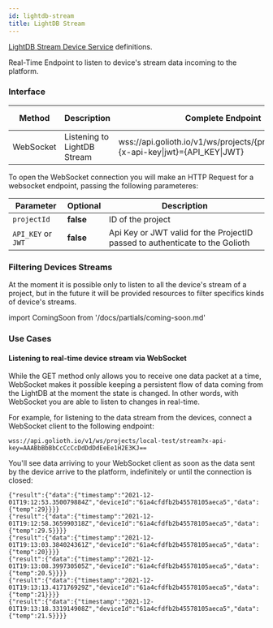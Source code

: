 ```yaml
---
id: lightdb-stream
title: LightDB Stream
---
```


[LightDB Stream Device Service](/cloud/services/lightdb-stream) definitions.

Real-Time Endpoint to listen to device's stream data incoming to the platform.


### Interface


| Method    | Description                       | Complete Endpoint                                               | Content Format |
| --------- | --------------------------------- | --------------------------------------------------------------- | -------------- |
| WebSocket | Listening to LightDB Stream       | wss://api.golioth.io/v1/ws/projects/{projectId}/stream?{x-api-key\|jwt}={API_KEY\|JWT} | JSON |

To open the WebSocket connection you will make an HTTP Request for a websocket endpoint, passing the following parameteres:

|Parameter             | Optional | Description                                                                                            |
|--------------------- | -------- | ------------------------------------------------------------------------------------------------------ |
|`projectId`           | **false** | ID of the project                                                                                      |
|`API_KEY` or `JWT`    | **false** | Api Key or JWT valid for the ProjectID passed to authenticate to the Golioth |

### Filtering Devices Streams

At the moment it is possible only to listen to all the device's stream of a project, but in the future it will be provided resources to filter specifics kinds of device's streams.

import ComingSoon from '/docs/partials/coming-soon.md'

<ComingSoon/>

### Use Cases

#### Listening to real-time device stream via WebSocket

While the GET method only allows you to receive one data packet at a time, WebSocket makes it possible keeping a persistent flow of data coming from the LightDB at the moment the state is changed. In other words, with WebSocket you are able to listen to changes in real-time.

For example, for listening to the data stream from the devices, connect a WebSocket client to the following endpoint:
```
wss://api.golioth.io/v1/ws/projects/local-test/stream?x-api-key=AAABbBbBbCcCcCcDdDdDdEeEe1H2E3KJ==
```

You'll see data arriving to your WebSocket client as soon as the data sent by the device arrive to the platform, indefinitely or until the connection is closed:
```
{"result":{"data":{"timestamp":"2021-12-01T19:12:53.350079884Z","deviceId":"61a4cfdfb2b45578105aeca5","data":{"temp":29}}}}
{"result":{"data":{"timestamp":"2021-12-01T19:12:58.365990318Z","deviceId":"61a4cfdfb2b45578105aeca5","data":{"temp":29.5}}}}
{"result":{"data":{"timestamp":"2021-12-01T19:13:03.384024361Z","deviceId":"61a4cfdfb2b45578105aeca5","data":{"temp":20}}}}
{"result":{"data":{"timestamp":"2021-12-01T19:13:08.399730505Z","deviceId":"61a4cfdfb2b45578105aeca5","data":{"temp":20.5}}}}
{"result":{"data":{"timestamp":"2021-12-01T19:13:13.417176929Z","deviceId":"61a4cfdfb2b45578105aeca5","data":{"temp":21}}}}
{"result":{"data":{"timestamp":"2021-12-01T19:13:18.331914908Z","deviceId":"61a4cfdfb2b45578105aeca5","data":{"temp":21.5}}}}
```
